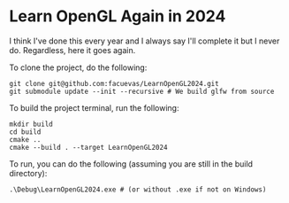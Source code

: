 # Learn OpenGL Again in 2024
I think I've done this every year and I always say I'll complete it but I never do.
Regardless, here it goes again.

To clone the project, do the following:
```
git clone git@github.com:facuevas/LearnOpenGL2024.git
git submodule update --init --recursive # We build glfw from source
```

To build the project terminal, run the following:
```
mkdir build
cd build
cmake ..
cmake --build . --target LearnOpenGL2024
```

To run, you can do the following (assuming you are still in the build directory):
```
.\Debug\LearnOpenGL2024.exe # (or without .exe if not on Windows)
```